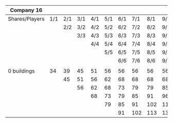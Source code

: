 | Company 16     |     |     |     |     |     |     |     |     |     |
|----------------|-----|-----|-----|-----|-----|-----|-----|-----|-----|
| Shares/Players | 1/1 | 2/1 | 3/1 | 4/1 | 5/1 | 6/1 | 7/1 | 8/1 | 9/1 |
|                |     | 2/2 | 3/2 | 4/2 | 5/2 | 6/2 | 7/2 | 8/2 | 9/2 |
|                |     |     | 3/3 | 4/3 | 5/3 | 6/3 | 7/3 | 8/3 | 9/3 |
|                |     |     |     | 4/4 | 5/4 | 6/4 | 7/4 | 8/4 | 9/4 |
|                |     |     |     |     | 5/5 | 6/5 | 7/5 | 8/5 | 9/5 |
|                |     |     |     |     |     | 6/6 | 7/6 | 8/6 | 9/6 |
|                |     |     |     |     |     |     |     |     |     |
| 0 buildings    | 34  | 39  | 45  | 51  | 56  | 56  | 56  | 56  | 56  |
|                |     | 45  | 51  | 56  | 62  | 68  | 68  | 68  | 68  |
|                |     |     | 56  | 62  | 68  | 73  | 79  | 79  | 85  |
|                |     |     |     | 68  | 73  | 79  | 85  | 91  | 96  |
|                |     |     |     |     | 79  | 85  | 91  | 102 | 113 |
|                |     |     |     |     |     | 91  | 102 | 113 | 130 |
